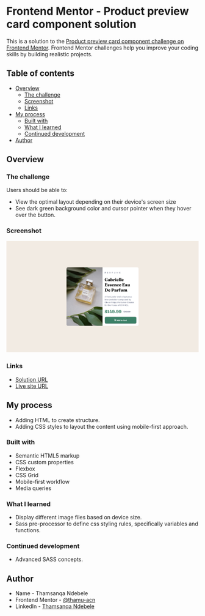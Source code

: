 # Frontend Mentor - Product preview card component solution

This is a solution to the [Product preview card component challenge on Frontend Mentor](https://www.frontendmentor.io/challenges/product-preview-card-component-GO7UmttRfa). Frontend Mentor challenges help you improve your coding skills by building realistic projects. 

## Table of contents

- [Overview](#overview)
  - [The challenge](#the-challenge)
  - [Screenshot](#screenshot)
  - [Links](#links)
- [My process](#my-process)
  - [Built with](#built-with)
  - [What I learned](#what-i-learned)
  - [Continued development](#continued-development)
- [Author](#author)


## Overview

### The challenge

Users should be able to:

- View the optimal layout depending on their device's screen size
- See dark green background color and cursor pointer when they hover over the button.

### Screenshot

![](./screenshot.png)

### Links

- [Solution URL](https://github.com/thamu-acn/product-preview-card-component)
- [Live site URL](https://thamu-acn.github.io/product-preview-card-component/)

## My process

- Adding HTML to create structure.
- Adding CSS styles to layout the content using mobile-first approach.

### Built with

- Semantic HTML5 markup
- CSS custom properties
- Flexbox
- CSS Grid
- Mobile-first workflow
- Media queries

### What I learned

- Display different image files based on device size.
- Sass pre-processor to define css styling rules, specifically variables and functions.

### Continued development

- Advanced SASS concepts.

## Author

- Name - Thamsanqa Ndebele
- Frontend Mentor - [@thamu-acn](https://www.frontendmentor.io/profile/thamu-acn)
- LinkedIn - [Thamsanqa Ndebele](https://www.linkedin.com/in/thamsanqa-ndebele-12988487/)

